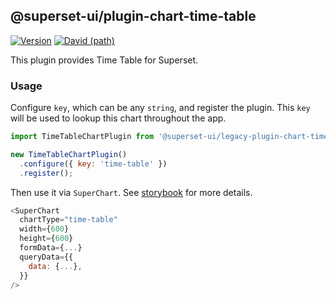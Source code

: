 ## @superset-ui/plugin-chart-time-table

[![Version](https://img.shields.io/npm/v/@superset-ui/plugin-time-table.svg?style=flat-square)](https://img.shields.io/npm/v/@superset-ui/plugin-chart-time-table.svg?style=flat-square)
[![David (path)](https://img.shields.io/david/apache-superset/superset-ui-plugins.svg?path=packages%2Fsuperset-ui-plugin-chart-time-table&style=flat-square)](https://david-dm.org/apache-superset/superset-ui-plugins?path=packages/superset-ui-plugin-chart-time-table)

This plugin provides Time Table for Superset.

### Usage

Configure `key`, which can be any `string`, and register the plugin. This `key` will be used to lookup this chart throughout the app.

```js
import TimeTableChartPlugin from '@superset-ui/legacy-plugin-chart-time-table';

new TimeTableChartPlugin()
  .configure({ key: 'time-table' })
  .register();
```

Then use it via `SuperChart`. See [storybook](https://apache-superset.github.io/superset-ui-plugins/?selectedKind=plugin-chart-time-table) for more details.

```js
<SuperChart
  chartType="time-table"
  width={600}
  height={600}
  formData={...}
  queryData={{
    data: {...},
  }}
/>
```